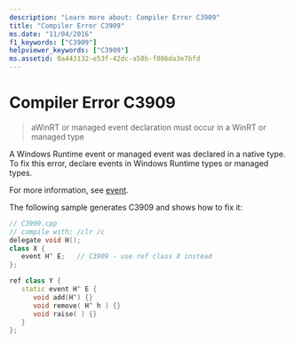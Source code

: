 ```yaml
---
description: "Learn more about: Compiler Error C3909"
title: "Compiler Error C3909"
ms.date: "11/04/2016"
f1_keywords: ["C3909"]
helpviewer_keywords: ["C3909"]
ms.assetid: 0a443132-e53f-42dc-a58b-f086da3e7bfd
---
```

# Compiler Error C3909

> aWinRT or managed event declaration must occur in a WinRT or managed type

A Windows Runtime event or managed event was declared in a native type. To fix this error, declare events in Windows Runtime types or managed types.

For more information, see [event](../../extensions/event-cpp-component-extensions.md).

The following sample generates C3909 and shows how to fix it:

```cpp
// C3909.cpp
// compile with: /clr /c
delegate void H();
class X {
   event H^ E;   // C3909 - use ref class X instead
};

ref class Y {
   static event H^ E {
      void add(H^) {}
      void remove( H^ h ) {}
      void raise( ) {}
   }
};
```
